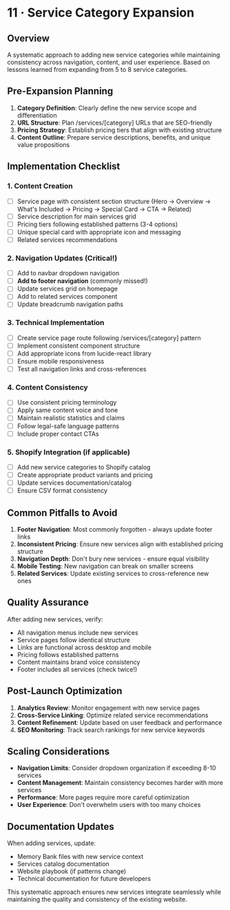 # 11 · Service Category Expansion

## Overview
A systematic approach to adding new service categories while maintaining consistency across navigation, content, and user experience. Based on lessons learned from expanding from 5 to 8 service categories.

## Pre-Expansion Planning
1. **Category Definition**: Clearly define the new service scope and differentiation
2. **URL Structure**: Plan /services/[category] URLs that are SEO-friendly  
3. **Pricing Strategy**: Establish pricing tiers that align with existing structure
4. **Content Outline**: Prepare service descriptions, benefits, and unique value propositions

## Implementation Checklist

### 1. Content Creation
- [ ] Service page with consistent section structure (Hero → Overview → What's Included → Pricing → Special Card → CTA → Related)
- [ ] Service description for main services grid
- [ ] Pricing tiers following established patterns (3-4 options)
- [ ] Unique special card with appropriate icon and messaging
- [ ] Related services recommendations

### 2. Navigation Updates (Critical!)
- [ ] Add to navbar dropdown navigation
- [ ] **Add to footer navigation** (commonly missed!)
- [ ] Update services grid on homepage  
- [ ] Add to related services component
- [ ] Update breadcrumb navigation paths

### 3. Technical Implementation
- [ ] Create service page route following /services/[category] pattern
- [ ] Implement consistent component structure
- [ ] Add appropriate icons from lucide-react library
- [ ] Ensure mobile responsiveness
- [ ] Test all navigation links and cross-references

### 4. Content Consistency
- [ ] Use consistent pricing terminology
- [ ] Apply same content voice and tone
- [ ] Maintain realistic statistics and claims
- [ ] Follow legal-safe language patterns
- [ ] Include proper contact CTAs

### 5. Shopify Integration (if applicable)
- [ ] Add new service categories to Shopify catalog
- [ ] Create appropriate product variants and pricing
- [ ] Update services documentation/catalog
- [ ] Ensure CSV format consistency

## Common Pitfalls to Avoid
1. **Footer Navigation**: Most commonly forgotten - always update footer links
2. **Inconsistent Pricing**: Ensure new services align with established pricing structure
3. **Navigation Depth**: Don't bury new services - ensure equal visibility
4. **Mobile Testing**: New navigation can break on smaller screens
5. **Related Services**: Update existing services to cross-reference new ones

## Quality Assurance
After adding new services, verify:
- All navigation menus include new services
- Service pages follow identical structure
- Links are functional across desktop and mobile
- Pricing follows established patterns
- Content maintains brand voice consistency
- Footer includes all services (check twice!)

## Post-Launch Optimization
1. **Analytics Review**: Monitor engagement with new service pages
2. **Cross-Service Linking**: Optimize related service recommendations
3. **Content Refinement**: Update based on user feedback and performance
4. **SEO Monitoring**: Track search rankings for new service keywords

## Scaling Considerations
- **Navigation Limits**: Consider dropdown organization if exceeding 8-10 services
- **Content Management**: Maintain consistency becomes harder with more services
- **Performance**: More pages require more careful optimization
- **User Experience**: Don't overwhelm users with too many choices

## Documentation Updates
When adding services, update:
- Memory Bank files with new service context
- Services catalog documentation
- Website playbook (if patterns change)
- Technical documentation for future developers

This systematic approach ensures new services integrate seamlessly while maintaining the quality and consistency of the existing website.
